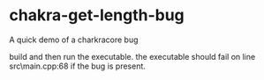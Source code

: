# chakra-get-length-bug
A quick demo of a charkracore bug

build and then run the executable. the executable should fail on line src\main.cpp:68 if the bug is present.
